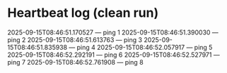 # Heartbeat log (clean run)
2025-09-15T08:46:51.170527 — ping 1
2025-09-15T08:46:51.390030 — ping 2
2025-09-15T08:46:51.613763 — ping 3
2025-09-15T08:46:51.835938 — ping 4
2025-09-15T08:46:52.057917 — ping 5
2025-09-15T08:46:52.292191 — ping 6
2025-09-15T08:46:52.527971 — ping 7
2025-09-15T08:46:52.761908 — ping 8
